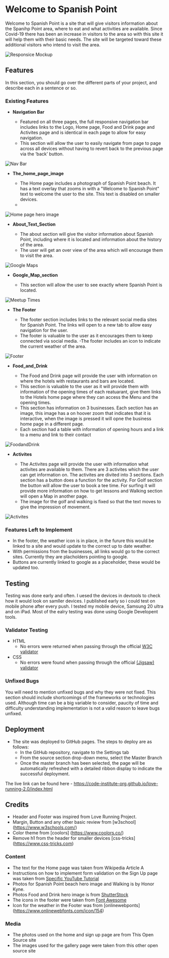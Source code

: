 # Welcome to Spanish Point

Welcome to Spanish Point is a site that will give visitors information about the Spanihp Point area, where to eat and what activities are available.  Since Covid-19 there has been an increase in visitors to the area so with this site it will help them with their basic needs. The site will be targeted toward these additional visitors who intend to visit the area.  

![Responsice Mockup](https://github.com/lucyrush/readme-template/blob/master/media/love_running_mockup.png)

## Features 

In this section, you should go over the different parts of your project, and describe each in a sentence or so. 
### Existing Features

- __Navigation Bar__

  - Featured on all three pages, the full responsive navigation bar includes links to the Logo, Home page, Food and Drink page and  Activites page and is identical in each page to allow for easy navigation.
  - This section will allow the user to easily navigate from page to page across all devices without having to revert back to the previous page via the ‘back’ button. 

![Nav Bar](https://github.com/lucyrush/readme-template/blob/master/media/love_running_nav.png)

- __The_home_page_image__

  - The Home page includes a photograph of Spanish Point beach.  It has a text overlay that zooms in with a "Welcome to Spanish Point" text to welcome the user to the site. This text is disabled on smaller devices.
  - 

![Home page hero image](https://github.com/lucyrush/readme-template/blob/master/media/love_running_landing.png)

- __About_Text_Section__

  - The about section will give the visitor information about Spanish Point, including where it is located and information about the history of the area. 
  - The user will get an over view of the area which will encourage them to visit the area.

![Google Maps](https://github.com/lucyrush/readme-template/blob/master/media/love_running_ethos.png)

- __Google_Map_section__

  - This section will allow the user to see exactly where Spanish Point is located. 

![Meetup Times](https://github.com/lucyrush/readme-template/blob/master/media/love_running_times.png)

- __The Footer__ 

  - The footer section includes links to the relevant social media sites for Spanish Point. The links will open to a new tab to allow easy navigation for the user. 
  - The footer is valuable to the user as it encourages them to keep connected via social media.
  -The  footer includes an  icon to indicate the current weather of the area.

![Footer](https://github.com/lucyrush/readme-template/blob/master/media/love_running_footer.png)

- __Food_and_Drink__

  - The Food and Drink page will provide the user with information on where the hotels with restaurants and bars are located. 
  - This section is valuable to the user as it will provide them with information of the opening times of each reatuarant, give them links to the Hotels home page where they can access the Menu and the opening times. 
  - This section has information on 3 businesses.  Each section has an image, this image has a on hoover zoom that indicates that it is interactive, when the image is pressed it will opne the business home page in a different page.
  - Each section had a table with information of opening hours and a link to a menu and link to their contact

![FoodandDrink](https://github.com/lucyrush/readme-template/blob/master/media/love_running_gallery.png)

- __Activites__

  - The Activites page will provide the user with information what activites are available to them.  There are 3 activites which the user can get information on.  The activites are divited into 3 sections.  Each section has a button does a function for the activity.  For Golf section the button will allow the user to book a tee time.  For surfing it will provide more information on how to get lessons and Walking section will open a Map in another page. 
  - The image for the golf and walking is fixed so that the text moves to give the impression of movement.

![Activites](https://github.com/lucyrush/readme-template/blob/master/media/love_running_signup.png)



### Features Left to Implement

- In the footer, the weather icon is in place, in the furure this would be linked to a site and would update to the correct up to date weather.
- With permissions from the businesses, all links would go to the correct sites.  Currently they are placholders pointing to google.
- Buttons are currently linked to google as a placeholder, these would be updated too.

## Testing 

Testing was done early and often.  I uesed the devices in devtools to check how it would look on samller devices.
I published early so i could test on mobile phone after every push.
I tested my mobile device, Samsung 20 ultra and on iPad.
Most of the ealry testing was done using Google Developent tools.


### Validator Testing 

- HTML
  - No errors were returned when passing through the official [W3C validator](https://validator.w3.org/nu/?doc=https%3A%2F%2Fcode-institute-org.github.io%2Flove-running-2.0%2Findex.html)
- CSS
  - No errors were found when passing through the official [(Jigsaw) validator](https://jigsaw.w3.org/css-validator/validator?uri=https%3A%2F%2Fvalidator.w3.org%2Fnu%2F%3Fdoc%3Dhttps%253A%252F%252Fcode-institute-org.github.io%252Flove-running-2.0%252Findex.html&profile=css3svg&usermedium=all&warning=1&vextwarning=&lang=en#css)

### Unfixed Bugs

You will need to mention unfixed bugs and why they were not fixed. This section should include shortcomings of the frameworks or technologies used. Although time can be a big variable to consider, paucity of time and difficulty understanding implementation is not a valid reason to leave bugs unfixed. 

## Deployment


- The site was deployed to GitHub pages. The steps to deploy are as follows: 
  - In the GitHub repository, navigate to the Settings tab 
  - From the source section drop-down menu, select the Master Branch
  - Once the master branch has been selected, the page will be automatically refreshed with a detailed ribbon display to indicate the successful deployment. 

The live link can be found here - https://code-institute-org.github.io/love-running-2.0/index.html 


## Credits 
 
- Header and Footer was inspired from Love Running Project.
- Margin, Button and any other basic review from [w3school] (https://www.w3schools.com/)
- Color theme from [coolors] (https://www.coolors.co/)
- Remove h1 from the header for smaller devices [css-tricks] (https://www.css-tricks.com)

### Content 

- The text for the Home page was taken from Wikipedia Article A
- Instructions on how to implement form validation on the Sign Up page was taken from [Specific YouTube Tutorial](https://www.youtube.com/)
- Photos for Spanish Point beach hero image and Walking is by Honor Kyne.
- Photos Food and Drink hero image is from [ShutterStock](https://www.shutterstock.com/)
- The icons in the footer were taken from [Font Awesome](https://fontawesome.com/)
- Icon for the weather in the Footer was from [onlinewebponts] (https://www.onlinewebfonts.com/icon/154)


### Media

- The photos used on the home and sign up page are from This Open Source site
- The images used for the gallery page were taken from this other open source site

